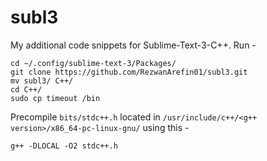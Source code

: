 # subl3

My additional code snippets for Sublime-Text-3-C++. Run - 

```
cd ~/.config/sublime-text-3/Packages/  
git clone https://github.com/RezwanArefin01/subl3.git 
mv subl3/ C++/
cd C++/
sudo cp timeout /bin
```

Precompile `bits/stdc++.h` located in `/usr/include/c++/<g++ version>/x86_64-pc-linux-gnu/` using this - 

```
g++ -DLOCAL -O2 stdc++.h
```
